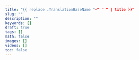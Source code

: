 ```yaml
---
title: "{{ replace .TranslationBaseName "-" " " | title }}"
slug: ""
description: ""
keywords: []
draft: true
tags: []
math: false
images: []
videos: []
toc: false
---
```

